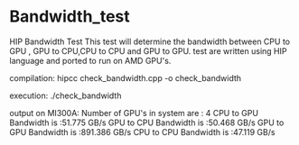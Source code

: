 # Bandwidth_test
HIP Bandwidth Test
This test will determine the bandwidth between CPU to GPU , GPU to CPU,CPU to CPU and GPU to GPU.
test are written using HIP language and ported to run on AMD GPU's.

compilation:
hipcc check_bandwidth.cpp -o check_bandwidth

execution:
./check_bandwidth

output on MI300A:
Number of GPU's in system are : 4
CPU to GPU Bandwidth is :51.775 GB/s
GPU to CPU Bandwidth is :50.468 GB/s
GPU to GPU Bandwidth is :891.386 GB/s
CPU to CPU Bandwidth is :47.119 GB/s

